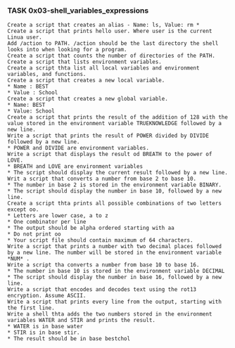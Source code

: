 ### TASK 0x03-shell_variables_expressions
	Create a script that creates an alias - Name: ls, Value: rm *
	Create a script that prints hello user. Where user is the current Linua user.
	Add /action to PATH. /action should be the last directory the shell looks into when looking for a program.
	Create a script that counts the number of directories of the PATH.
	Create a script that lists environment variables.
	Create a script thta list all local variables and environment variables, and functions.
	Create a script that creates a new local variable.
	* Name : BEST
	* Value : School
	Create a script that creates a new global variable.
	* Name: BEST
	* Value: School
	Create a script that prints the result of the addition of 128 with the value stored in the environment variable TRUEKNOWLEDGE followed by a new line.
	Write a script that prints the result of POWER divided by DIVIDE followed by a new line.
	* POWER and DIVIDE are environment variables.
	Write a script that displays the result od BREATH to the power of LOVE.
	* BREATH and LOVE are environment variables
	* The script should display the current result followed by a new line.
	Writ a script that converts a number from base 2 to base 10.
	* The number in base 2 is stored in the environment variable BINARY.
	* The script should display the number in base 10, followed by a new line.
	Create a script thta prints all possible combinations of two letters except oo.
	* Letters are lower case, a to z
	* One combinator per line
	* The output should be alpha ordered starting with aa
	* Do not print oo
	* Your script file should contain maximum of 64 characters.
	Write a script that prints a number with two decimal places followed by a new line. The number will be stored in the environment variable *NUM* .
	Write a script tha converts a number from base 10 to base 16.
	* The number in base 10 is stored in the environment variable DECIMAL
	* The script should display the number in base 16, followed by a new line.
	Write a script that encodes and decodes text using the rot13 encryption. Assume ASCII.
	Write a script that prints every line from the output, starting with the first line.
	Write a shell thta adds the two numbers stored in the environment variables WATER and STIR and prints the result.
	* WATER is in base water
	* STIR is in base stir.
	* The result should be in base bestchol
